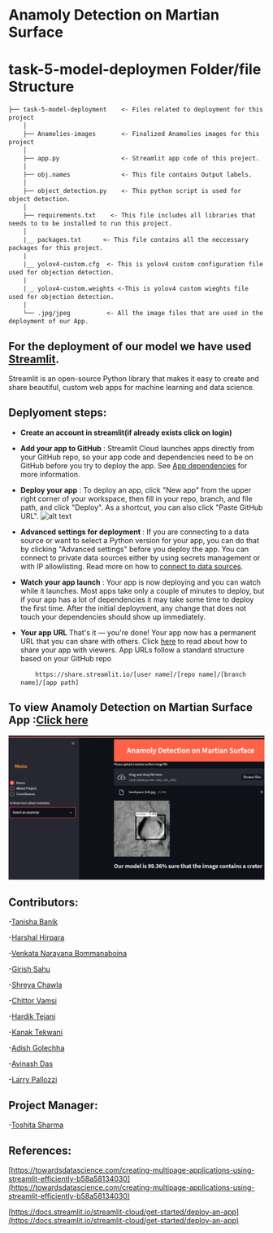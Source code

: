 # Anamoly Detection on Martian Surface

# task-5-model-deploymen Folder/file Structure


    ├── task-5-model-deployment    <- Files related to deployment for this project
        │
        ├── Anamolies-images       <- Finalized Anamolies images for this project
        │   
        ├── app.py                 <- Streamlit app code of this project.
        │
        ├── obj.names              <- This file contains Output labels. 
        │
        ├── object_detection.py    <- This python script is used for object detection.
        │
        ├── requirements.txt    <- This file includes all libraries that needs to to be installed to run this project.
        │
        |__ packages.txt      <- This file contains all the neccessary packages for this project.
        |
        |__ yolov4-custom.cfg  <- This is yolov4 custom configuration file used for objection detection.
        |
        |__ yolov4-custom.weights <-This is yolov4 custom wieghts file used for objection detection.
        |
        └── .jpg/jpeg          <- All the image files that are used in the deployment of our App.

## For the deployment of our model we have used [Streamlit](https://docs.streamlit.io/).
Streamlit is an open-source Python library that makes it easy to create and share beautiful, custom web apps for machine learning and data science.

## Deplyoment steps:
           
- **Create an account in streamlit(if already exists click on login)**
           
- **Add your app to GitHub** :
             Streamlit Cloud launches apps directly from your GitHub repo, so your app code and dependencies need to be on GitHub before you try to deploy the app.
             See [App dependencies](https://docs.streamlit.io/streamlit-cloud/get-started/deploy-an-app/app-dependencies) for more information.
           
- **Deploy your app** : 
             To deploy an app, click "New app" from the upper right corner of your workspace, then fill in your repo, branch, and file path, and click "Deploy". 
              As a shortcut, you can also click "Paste GitHub URL".
![alt text](https://docs.streamlit.io/images/streamlit-cloud/deploy-an-app.png)

- **Advanced settings for deployment** :
              If you are connecting to a data source or want to select a Python version for your app, 
              you can do that by clicking "Advanced settings" before you deploy the app.
              You can connect to private data sources either by using secrets management or with IP allowlisting. 
              Read more on how to [connect to data sources](https://docs.streamlit.io/streamlit-cloud/get-started/deploy-an-app/connect-to-data-sources).

- **Watch your app launch** :
             Your app is now deploying and you can watch while it launches. 
             Most apps take only a couple of minutes to deploy, but if your app has a lot of dependencies it may take some time to deploy the first time. 
             After the initial deployment, any change that does not touch your dependencies should show up immediately.

- **Your app URL**
            That's it — you're done! Your app now has a permanent URL that you can share with others. 
            Click [here](https://docs.streamlit.io/streamlit-cloud/get-started/deploy-an-app) to read about how to share your app with viewers.
            App URLs follow a standard structure based on your GitHub repo

          https://share.streamlit.io/[user name]/[repo name]/[branch name]/[app path]

## To view Anamoly Detection on Martian Surface App :[Click here](https://share.streamlit.io/hardiktejani/mars_ana/app.py)
  
![plot](./App-view.png)

## Contributors:

-[Tanisha Banik](https://www.linkedin.com/in/tanisha-banik-04b511173/)

-[Harshal Hirpara](https://www.linkedin.com/in/harshaljhirpara/)

-[Venkata Narayana Bommanaboina](https://www.linkedin.com/in/bvnarayana515739/)

-[Girish Sahu](https://www.linkedin.com/in/girishsahu)

-[Shreya Chawla](https://www.linkedin.com/in/shreyachawla1998/)

-[Chittor Vamsi](https://www.linkedin.com/in/vamsi-chittoor-331b80189)

-[Hardik Tejani](https://www.linkedin.com/in/hardik-tejani)

-[Kanak Tekwani](https://www.linkedin.com/in/kanak-tekwani/)

-[Adish Golechha](https://www.linkedin.com/in/adish-golechha)

-[Avinash Das](https://www.linkedin.com/in/avinash-das-794b4b179/)

-[Larry Pallozzi](https://www.linkedin.com/in/larry-pallozzi/)

## Project Manager:

-[Toshita Sharma](https://www.linkedin.com/in/toshita-sharma-79894a1a4/)

## References:
[https://towardsdatascience.com/creating-multipage-applications-using-streamlit-efficiently-b58a58134030](https://towardsdatascience.com/creating-multipage-applications-using-streamlit-efficiently-b58a58134030)

[https://docs.streamlit.io/streamlit-cloud/get-started/deploy-an-app](https://docs.streamlit.io/streamlit-cloud/get-started/deploy-an-app)
